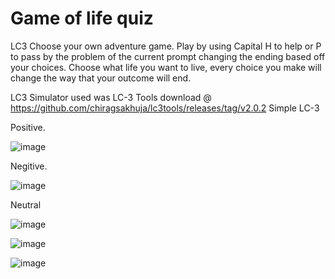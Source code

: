 # Game of life quiz
LC3 Choose your own adventure game.
Play by using Capital H to help or P to pass by the problem of the current prompt changing the ending based off your choices.
Choose what life you want to live, every choice you make will change the way that your outcome will end.


LC3 Simulator used was LC-3 Tools download @ https://github.com/chiragsakhuja/lc3tools/releases/tag/v2.0.2
Simple LC-3 

Positive.

![image](https://github.com/user-attachments/assets/e3945961-f701-4198-861e-f5f4d75a1886)

Negitive.


![image](https://github.com/user-attachments/assets/65aeac1e-126f-473a-b015-6668fadd5d2d)

Neutral

![image](https://github.com/user-attachments/assets/8569b87c-e385-41de-b896-3ac44038bae9)

![image](https://github.com/user-attachments/assets/09974585-a012-4551-a94e-5ad668f84902)

![image](https://github.com/user-attachments/assets/7987ff2b-6994-4956-b641-576d718a1dab)
